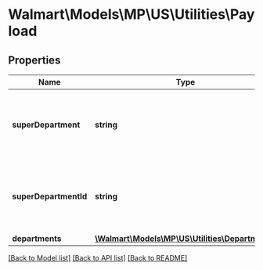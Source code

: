 # Walmart\Models\MP\US\Utilities\Payload

## Properties

Name | Type | Description | Notes
------------ | ------------- | ------------- | -------------
**superDepartment** | **string** | The super-department name for which the department have to be fetched | [optional]
**superDepartmentId** | **string** | The super-department id for which the department have to be fetched | [optional]
**departments** | [**\Walmart\Models\MP\US\Utilities\Department[]**](Department.md) |  | [optional]


[[Back to Model list]](./) [[Back to API list]](../../../../../README.md#supported-apis) [[Back to README]](../../../../../README.md)
